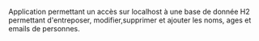 Application permettant un accès sur localhost à une base de donnée H2 permettant d'entreposer, modifier,supprimer et ajouter les noms, ages et emails de personnes.
